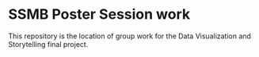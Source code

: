 # SSMB Poster Session work

This repository is the location of group work for the Data Visualization and Storytelling final project.
